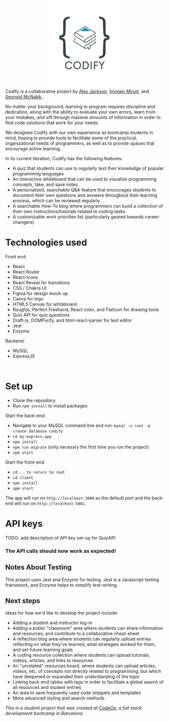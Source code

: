 <p align="center">
<img src="./client/src/components/Codify.png" width="250"/>
</p>

Codify is a collaborative project by <a href="https://github.com/AlexJackson01">Alex Jackson</a>, <a href="https://github.com/minoi001"> Imogen Minoli</a>, and <a href="https://github.com/seonaid-mcnabb/"> Seonaid McNabb </a>.

No matter your background, learning to program requires discipline and dedication, along with the ability to evaluate your own errors, learn from your mistakes, and sift through massive amounts of information in order to find code solutions that work for your needs.

We designed Codify with our own experience as bootcamp students in mind, hoping to provide tools to facilitate some of the practical, organizational needs of programmers, as well as to provide spaces that encourage active learning.

In its current iteration, Codify has the following features:

- A quiz that students can use to regularly test their knowledge of popular programming languages
- An interactive whiteboard that can be used to visualize programming concepts, take, and save notes
- A personalized, searchable Q&A feature that encourages students to document their own questions and answers throughout their learning process, which can be reviewed regularly
- A searchable How-To blog where programmers can build a collection of their own instructions/tutorials related to coding tasks
- A customizable work priorities list (particularly geared towards career-changers)

# Technologies used

Front end:

- React
- React Router
- React-icons
- React Reveal for transitions
- CSS / Chakra UI
- Figma for design mock-up
- Canva for logo
- HTML5 Canvas for whiteboard
- Roughjs, Perfect Freehand, React color, and Flaticon for drawing tools
- Quiz API for quiz questions
- Draft-js, DOMPurify, and html-react-parser for text editor
- Jest
- Enzyme

Backend:

- MySQL
- ExpressJS

&nbsp;

# Set up

- Clone the repository
- Run ```npm install``` to install packages

Start the back-end:

- Navigate to your MySQL command line and run: ```mysql -u root -p``` ```create database codify```
- ```cd my-express-app```
- ```npm install```
- ```npm run migrate``` (only necessry the first time you run the project)
- ```npm start```

Start the front-end

- ```cd .. to return to root```
- ```cd client```
- ```npm install```
- ```npm start```

The app will run on ```http://localhost:3000``` as the default port and the back-end will run on ```http://localhost:5001```.

# API keys

TODO: add description of API key set-up for QuizAPI

### **The API calls should now work as expected!**

## Notes About Testing

This project uses Jest and Enzyme for testing. Jest is a Javascript testing framework, and Enzyme helps to simplify test-writing.

## Next steps

Ideas for how we'd like to develop the project include:

- Adding a student and instructor log-in
- Adding a public "classroom" area where students can share information and resources, and contribute to a collaborative cheat-sheet
- A reflection blog area where students can regularly upload entries reflecting on what they've learned, what strategies worked for them, and set future learning goals
- A coding resource collection where students can upload tutorials, videos, articles, and links to resources
- An "unrelated" resources board, where students can upload articles, videos, etc. of concepts not directly related to programming, but which have deepened or expanded their understanding of the topic
- Linking back-end tables with tags in order to facilitate a global search of all resources and student entries
- An area to save frequently used code snippets and templates
- More advanced styling and search methods

_This is a student project that was created at [CodeOp](http://codeop.tech), a full stack development bootcamp in Barcelona._
